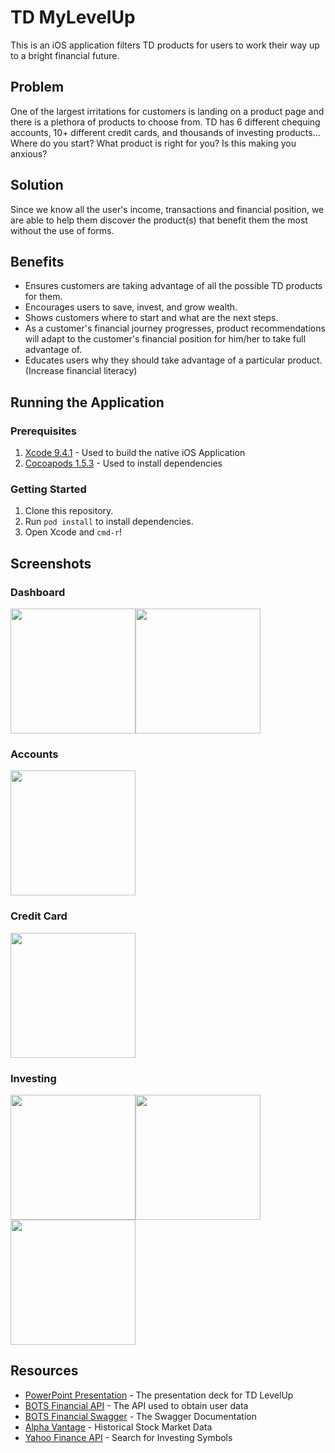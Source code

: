 # TD MyLevelUp 
This is an iOS application filters TD products for users to work their way up to a bright financial future. 

## Problem 
One of the largest irritations for customers is landing on a product page and there is a plethora of products to choose from. 
TD has 6 different chequing accounts, 10+ different credit cards, and thousands of investing products... Where do you start? 
What product is right for you? Is this making you anxious? 

## Solution
Since we know all the user's income, transactions and financial position, we are able to help them discover the product(s) that benefit them the most without the use of forms.

## Benefits
- Ensures customers are taking advantage of all the possible TD products for them.
- Encourages users to save, invest, and grow wealth. 
- Shows customers where to start and what are the next steps.
- As a customer's financial journey progresses, product recommendations will adapt to the customer's financial position for him/her to take full advantage of.
- Educates users why they should take advantage of a particular product. (Increase financial literacy) 

## Running the Application
### Prerequisites 
1. [Xcode 9.4.1](https://developer.apple.com/xcode/download/) - Used to build the native iOS Application
1. [Cocoapods 1.5.3](https://cocoapods.org/) - Used to install dependencies 

### Getting Started

1. Clone this repository.
1. Run `pod install` to install dependencies.
1. Open Xcode and `cmd-r`!

## Screenshots
### Dashboard
<img src="screenshots/dashboard_1.png" width="200"><img src="screenshots/dashboard_2.png" width="200">
### Accounts
<img src="screenshots/accounts.png" width="200">

### Credit Card
<img src="screenshots/credit_card.png" width="200">

### Investing
<img src="screenshots/investing_intro.png" width="200"><img src="screenshots/investing_search.png" width="200"><img src="screenshots/investing_results.png" width="200">

## Resources
- [PowerPoint Presentation](presentation/MyLevelUp.pptx) - The presentation deck for TD LevelUp
- [BOTS Financial API](http://botsfinancial.com/app/login) - The API used to obtain user data
- [BOTS Financial Swagger](https://dev.botsfinancial.com/swagger-ui.html#/) - The Swagger Documentation
- [Alpha Vantage](https://www.alphavantage.co/) - Historical Stock Market Data
- [Yahoo Finance API](https://developer.yahoo.com/yql/) - Search for Investing Symbols
